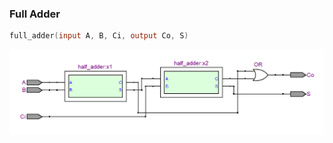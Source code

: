 ### Full Adder

```v
full_adder(input A, B, Ci, output Co, S)
```

![RTL_View](./assets/RTL_view.png)

